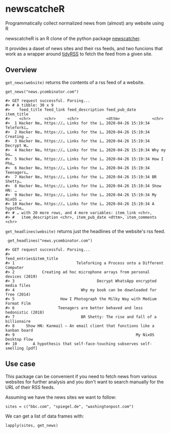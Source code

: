 # newscatcheR
Programmatically collect normalized news from (almost) any website using R

newscatcheR is an R clone of the python package [newscatcher](https://github.com/kotartemiy/newscatcher).  

It provides a daset of news sites and their rss feeds, and two funcions that work as a wrapper around [tidyRSS](https://github.com/RobertMyles/tidyRSS) to fetch the feed from a given site.

## Overview

`get_news(website)` returns the contents of a rss feed of a website. 

`get_news("news.ycombinator.com")`
```
#> GET request successful. Parsing...
#> # A tibble: 30 x 9
#>    feed_title feed_link feed_description feed_pub_date       item_title
#>    <chr>      <chr>     <chr>            <dttm>              <chr>     
#>  1 Hacker Ne… https://… Links for the i… 2020-04-26 15:19:34 Teleforki…
#>  2 Hacker Ne… https://… Links for the i… 2020-04-26 15:19:34 Creating …
#>  3 Hacker Ne… https://… Links for the i… 2020-04-26 15:19:34 Decrypt W…
#>  4 Hacker Ne… https://… Links for the i… 2020-04-26 15:19:34 Why my bo…
#>  5 Hacker Ne… https://… Links for the i… 2020-04-26 15:19:34 How I Pho…
#>  6 Hacker Ne… https://… Links for the i… 2020-04-26 15:19:34 Teenagers…
#>  7 Hacker Ne… https://… Links for the i… 2020-04-26 15:19:34 BR Shetty…
#>  8 Hacker Ne… https://… Links for the i… 2020-04-26 15:19:34 Show HN: …
#>  9 Hacker Ne… https://… Links for the i… 2020-04-26 15:19:34 My NixOS …
#> 10 Hacker Ne… https://… Links for the i… 2020-04-26 15:19:34 A hypothe…
#> # … with 20 more rows, and 4 more variables: item_link <chr>,
#> #   item_description <chr>, item_pub_date <dttm>, item_comments <chr>
```
`get_headlines(website)` returns just the headlines of the website's rss feed.

` get_headlines("news.ycombinator.com")`
```
#> GET request successful. Parsing...
#>                                                     feed_entries$item_title
#> 1                           Teleforking a Process onto a Different Computer
#> 2            Creating ad hoc microphone arrays from personal devices (2019)
#> 3                                    Decrypt WhatsApp encrypted media files
#> 4                             Why my book can be downloaded for free (2014)
#> 5                    How I Photograph the Milky Way with Medium Format Film
#> 6                   Teenagers are better behaved and less hedonistic (2018)
#> 7                             BR Shetty: The rise and fall of a billionaire
#> 8     Show HN: Kanmail – An email client that functions like a kanban board
#> 9                                                     My NixOS Desktop Flow
#> 10       A hypothesis that self-face-touching subserves self-smelling [pdf]
```
## Use case

This package can be convenient if you need to fetch news from various websites for further analysis and you don't want to search manually for the URL of their RSS feeds.

Assuming we have the news sites we want to follow:

`sites = c("bbc.com", "spiegel.de", "washingtonpost.com")`

We can get a list of data frames with:

 `lapply(sites, get_news)`

